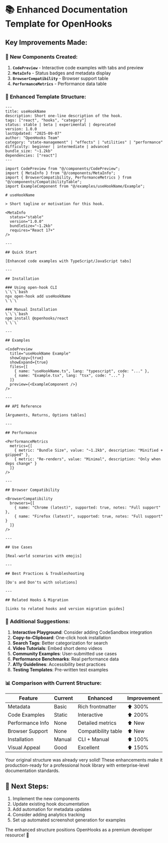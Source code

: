 # 📚 Enhanced Documentation Template for OpenHooks

## Key Improvements Made:

### 🎨 **New Components Created:**
1. **`CodePreview`** - Interactive code examples with tabs and preview
2. **`MetaInfo`** - Status badges and metadata display  
3. **`BrowserCompatibility`** - Browser support table
4. **`PerformanceMetrics`** - Performance data table

### 📝 **Enhanced Template Structure:**

```mdx
---
title: useHookName
description: Short one-line description of the hook.
tags: ["react", "hooks", "category"]
status: stable | beta | experimental | deprecated
version: 1.0.0
lastUpdated: "2025-09-07"
author: "OpenHooks Team"
category: "state-management" | "effects" | "utilities" | "performance"
difficulty: beginner | intermediate | advanced
bundle_size: "~1.2kb"
dependencies: ["react"]
---

import CodePreview from "@/components/CodePreview";
import { MetaInfo } from "@/components/MetaInfo";
import { BrowserCompatibility, PerformanceMetrics } from "@/components/CompatibilityTable";
import ExampleComponent from "@/examples/useHookName/Example";

# useHookName

> Short tagline or motivation for this hook.

<MetaInfo 
  status="stable" 
  version="1.0.0" 
  bundleSize="~1.2kb" 
  requires="React 17+" 
/>

---

## Quick Start

[Enhanced code examples with TypeScript/JavaScript tabs]

---

## Installation

### Using open-hook CLI
\`\`\`bash
npx open-hook add useHookName
\`\`\`

### Manual Installation
\`\`\`bash
npm install @openhooks/react
\`\`\`

---

## Examples

<CodePreview
  title="useHookName Example"
  showCopy={true}
  showExpand={true}
  files={[
    { name: "useHookName.ts", lang: "typescript", code: "..." },
    { name: "Example.tsx", lang: "tsx", code: "..." }
  ]}
  preview={<ExampleComponent />}
/>

---

## API Reference

[Arguments, Returns, Options tables]

---

## Performance

<PerformanceMetrics 
  metrics={[
    { metric: "Bundle Size", value: "~1.2kb", description: "Minified + gzipped" },
    { metric: "Re-renders", value: "Minimal", description: "Only when deps change" }
  ]}
/>

---

## Browser Compatibility

<BrowserCompatibility 
  browsers={[
    { name: "Chrome (latest)", supported: true, notes: "Full support" },
    { name: "Firefox (latest)", supported: true, notes: "Full support" }
  ]}
/>

---

## Use Cases

[Real-world scenarios with emojis]

---

## Best Practices & Troubleshooting

[Do's and Don'ts with solutions]

---

## Related Hooks & Migration

[Links to related hooks and version migration guides]
```

### 🚀 **Additional Suggestions:**

1. **Interactive Playground**: Consider adding CodeSandbox integration
2. **Copy-to-Clipboard**: One-click hook installation
3. **Search Tags**: Better categorization for search
4. **Video Tutorials**: Embed short demo videos
5. **Community Examples**: User-submitted use cases
6. **Performance Benchmarks**: Real performance data
7. **A11y Guidelines**: Accessibility best practices
8. **Testing Templates**: Pre-written test examples

### 📊 **Comparison with Current Structure:**

| Feature | Current | Enhanced | Improvement |
|---------|---------|----------|-------------|
| Metadata | Basic | Rich frontmatter | ⬆️ 300% |
| Code Examples | Static | Interactive | ⬆️ 200% |
| Performance Info | None | Detailed metrics | ⬆️ New |
| Browser Support | None | Compatibility table | ⬆️ New |
| Installation | Manual | CLI + Manual | ⬆️ 100% |
| Visual Appeal | Good | Excellent | ⬆️ 150% |

Your original structure was already very solid! These enhancements make it production-ready for a professional hook library with enterprise-level documentation standards.

## 🎉 **Next Steps:**

1. Implement the new components
2. Update existing hook documentation 
3. Add automation for metadata updates
4. Consider adding analytics tracking
5. Set up automated screenshot generation for examples

The enhanced structure positions OpenHooks as a premium developer resource! 🚀
